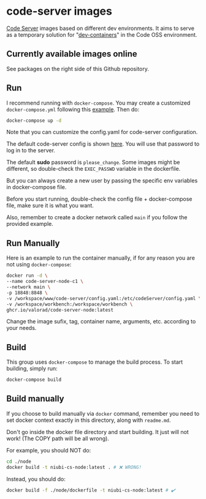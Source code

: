 # code-server images

[Code Server](https://github.com/cdr/code-server) images based on different dev environments. It aims to serve as a temporary solution for "[dev-containers](https://code.visualstudio.com/docs/remote/containers)" in the Code OSS environment.

## Currently available images online

See packages on the right side of this Github repository.

## Run

I recommend running with `docker-compose`. You may create a customized `docker-compose.yml` following this [example](./docker-compose.run.example.yaml). Then do:

``` bash
docker-compose up -d
```

Note that you can customize the config.yaml for code-server configuration.

The default code-server config is shown [here](./common/config.yaml). You will use that password to log in to the server.

The default **sudo** password is `please_change`. Some images might be different, so double-check the `EXEC_PASSWD` variable in the dockerfile.

But you can always create a new user by passing the specific env variables in docker-compose file.

Before you start running, double-check the config file + docker-compose file, make sure it is what you want.

Also, remember to create a docker network called `main` if you follow the provided example.

## Run Manually

Here is an example to run the container manually, if for any reason you are not using `docker-compose`:

``` bash
docker run -d \
--name code-server-node-c1 \
--network main \
-p 18848:8848 \
-v /workspace/www/code-server/config.yaml:/etc/codeServer/config.yaml \
-v /workspace/workbench:/workspace/workbench \
ghcr.io/valorad/code-server-node:latest
```

Change the image sufix, tag, container name, arguments, etc. according to your needs.

## Build

This group uses `docker-compose` to manage the build process. To start building, simply run:

``` bash
docker-compose build
```

## Build manually

If you choose to build manually via `docker` command, remember you need to set docker context exactly in this directory, along with `readme.md`.

Don't go inside the docker file directory and start building. It just will not work! (The COPY path will be all wrong).

For example, you should NOT do:

``` bash
cd ./node
docker build -t niubi-cs-node:latest . # ❌ WRONG! 
```

Instead, you should do:

``` bash
docker build -f ./node/dockerfile -t niubi-cs-node:latest # ✔️
```
